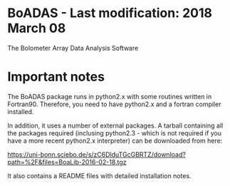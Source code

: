 # BoADAS - Last modification: 2018 March 08
 The Bolometer Array Data Analysis Software

# Important notes

 The BoADAS package runs in python2.x with some routines written in Fortran90.
 Therefore, you need to have python2.x and a fortran compiler installed.

 In addition, it uses a number of external packages. A tarball containing all the packages required (inclusing python2.3 - which is not required if you have a more recent python2.x interpreter) can be downloaded from here:

https://uni-bonn.sciebo.de/s/zC6DlduTGcGBRTZ/download?path=%2F&files=BoaLib-2016-02-18.tgz

It also contains a README files with detailed installation notes.



